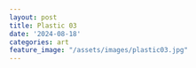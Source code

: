 ```yaml
---
layout: post
title: Plastic 03
date: '2024-08-18'
categories: art
feature_image: "/assets/images/plastic03.jpg"
---
```


